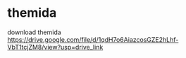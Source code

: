 # themida
download themida
https://drive.google.com/file/d/1qdH7o6AiazcosGZE2hLhf-VbT1tcjZM8/view?usp=drive_link
